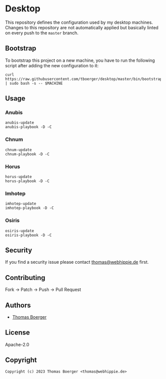# Desktop

This repository defines the configuration used by my desktop machines. Changes
to this repository are not automatically applied but basically linted on every
push to the `master` branch.

## Bootstrap

To bootstrap this project on a new machine, you have to run the following script
after adding the new configuration to it:

```console
curl https://raw.githubusercontent.com/tboerger/desktop/master/bin/bootstrap | sudo bash -s -- $MACHINE
```

## Usage

### Anubis

```console
anubis-update
anubis-playbook -D -C
```

### Chnum

```console
chnum-update
chnum-playbook -D -C
```

### Horus

```console
horus-update
horus-playbook -D -C
```

### Imhotep

```console
imhotep-update
imhotep-playbook -D -C
```

### Osiris

```console
osiris-update
osiris-playbook -D -C
```

## Security

If you find a security issue please contact
[thomas@webhippie.de](mailto:thomas@webhippie.de) first.

## Contributing

Fork -> Patch -> Push -> Pull Request

## Authors

-   [Thomas Boerger](https://github.com/tboerger)

## License

Apache-2.0

## Copyright

```console
Copyright (c) 2023 Thomas Boerger <thomas@webhippie.de>
```
